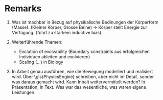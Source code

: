 # Remarks

1.  Was ist machbar in Bezug auf physikalische Bedinungen der Körperform (Masse).
    (Kleiner Körper, Grosse Beine) -> Körper stellt Energie zur Verfügung.
    (führt zu starkem inductive bias)
2.  Weiterführende Themen:

    *   Evolution of evolvability
        (Boundary constraints aus erfolgreichen Individuen ableiten und evolvieren)
    *   Scaling (...) in Biology
3.  In Arbeit genau ausführen, wie die Bewegung modelliert und realisiert wird.
    Über \gls{PhysicsEngine} schreiben, aber nicht im Detail, sonder was daraus gemacht wird.
    Kann Inhalt weitervermittelt werden? In Präsentation, in Text. Was war das wesentliche,
    was waren eigene Leistungen.
